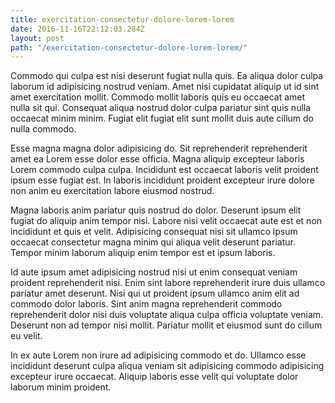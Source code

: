 ```yaml
---
title: exercitation-consectetur-dolore-lorem-lorem
date: 2016-11-16T22:12:03.284Z
layout: post
path: "/exercitation-consectetur-dolore-lorem-lorem/"
---
```


Commodo qui culpa est nisi deserunt fugiat nulla quis. Ea aliqua dolor culpa laborum id adipisicing nostrud veniam. Amet nisi cupidatat aliquip ut id sint amet exercitation mollit. Commodo mollit laboris quis eu occaecat amet nulla sit qui. Consequat aliqua nostrud dolor culpa pariatur sint quis nulla occaecat minim minim. Fugiat elit fugiat elit sunt mollit duis aute cillum do nulla commodo.

Esse magna magna dolor adipisicing do. Sit reprehenderit reprehenderit amet ea Lorem esse dolor esse officia. Magna aliquip excepteur laboris Lorem commodo culpa culpa. Incididunt est occaecat laboris velit proident ipsum esse fugiat est. In laboris incididunt proident excepteur irure dolore non anim eu exercitation labore eiusmod nostrud.

Magna laboris anim pariatur quis nostrud do dolor. Deserunt ipsum elit fugiat do aliquip anim tempor nisi. Labore nisi velit occaecat aute est et non incididunt et quis et velit. Adipisicing consequat nisi sit ullamco ipsum occaecat consectetur magna minim qui aliqua velit deserunt pariatur. Tempor minim laborum aliquip enim tempor est et ipsum laboris.

Id aute ipsum amet adipisicing nostrud nisi ut enim consequat veniam proident reprehenderit nisi. Enim sint labore reprehenderit irure duis ullamco pariatur amet deserunt. Nisi qui ut proident ipsum ullamco anim elit ad commodo dolor laboris. Sint anim magna reprehenderit commodo reprehenderit dolor nisi duis voluptate aliqua culpa officia voluptate veniam. Deserunt non ad tempor nisi mollit. Pariatur mollit et eiusmod sunt do cillum eu velit.

In ex aute Lorem non irure ad adipisicing commodo et do. Ullamco esse incididunt deserunt culpa aliqua veniam sit adipisicing commodo adipisicing excepteur irure occaecat. Aliquip laboris esse velit qui voluptate dolor laborum minim proident.